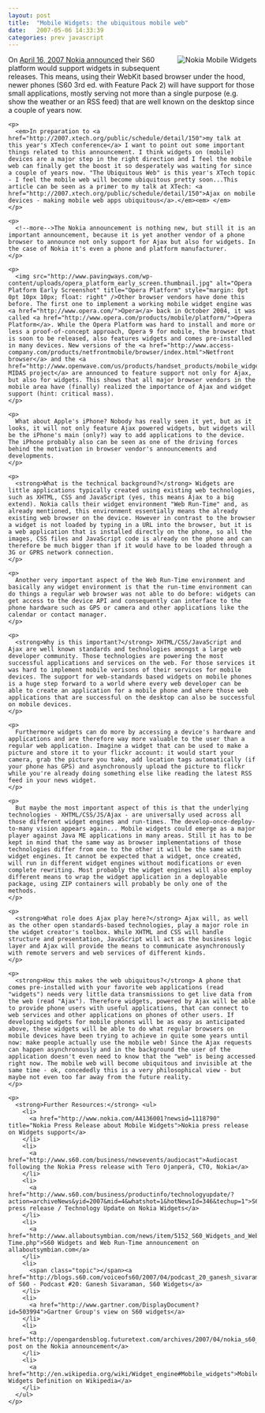 ```yaml
---
layout: post
title:  "Mobile Widgets: the ubiquitous mobile web"
date:   2007-05-06 14:33:39
categories: prev javascript
---
```

<p>
      <img src="http://www.pavingways.com/wp-content/uploads/nokia_widgets.JPG" alt="Nokia Mobile Widgets" title="Nokia Mobile Widgets" style="margin: 0pt 0pt 10px 10px; float: right" />On <a href="http://www.nokia.com/A4136001?newsid=1118790" title="Nokia Press Release about Mobile Widgets"><span>April 16, 2007</span> Nokia announced</a> their S60 platform would support widgets in subsequent releases. This means, using their WebKit based browser under the hood, newer phones (S60 3rd ed. with Feature Pack 2) will have support for those small applications, mostly serving not more than a single purpose (e.g. show the weather or an RSS feed) that are well known on the desktop since a couple of years now.
    </p>
    
    <p>
      <em>In preparation to <a href="http://2007.xtech.org/public/schedule/detail/150">my talk at this year's XTech conference</a> I want to point out some important things related to this announcement. I think widgets on (mobile) devices are a major step in the right direction and I feel the mobile web can finally get the boost it so desperately was waiting for since a couple of years now. "The Ubiquitous Web" is this year's XTech topic - I feel the mobile web will become ubiquitous pretty soon...This article can be seen as a primer to my talk at XTech: <a href="http://2007.xtech.org/public/schedule/detail/150">Ajax on mobile devices - making mobile web apps ubiquitous</a>.</em><em> </em>
    </p>
    
    <p>
      <!--more-->The Nokia announcement is nothing new, but still it is an important announcement, because it is yet another vendor of a phone browser to announce not only support for Ajax but also for widgets. In the case of Nokia it's even a phone and platform manufacturer.
    </p>
    
    <p>
      <img src="http://www.pavingways.com/wp-content/uploads/opera_platform_early_screen.thumbnail.jpg" alt="Opera Platform Early Screenshot" title="Opera Platform" style="margin: 0pt 0pt 10px 10px; float: right" />Other browser vendors have done this before. The first one to implement a working mobile widget engine was <a href="http://www.opera.com/">Opera</a> back in October 2004, it was called <a href="http://www.opera.com/products/mobile/platform/">Opera Platform</a>. While the Opera Platform was hard to install and more or less a proof-of-concept approach, Opera 9 for mobile, the browser that is soon to be released, also features widgets and comes pre-installed in many devices. New versions of the <a href="http://www.access-company.com/products/netfrontmobile/browser/index.html">Netfront browser</a> and the <a href="http://www.openwave.com/us/products/handset_products/mobile_widgets/">OpenWave MIDAS project</a> are announced to feature support not only for Ajax, but also for widgets. This shows that all major browser vendors in the mobile area have (finally) realized the importance of Ajax and widget support (hint: critical mass).
    </p>
    
    <p>
      What about Apple's iPhone? Nobody has really seen it yet, but as it looks, it will not only feature Ajax powered widgets, but widgets will be the iPhone's main (only?) way to add applications to the device. The iPhone probably also can be seen as one of the driving forces behind the motivation in browser vendor's announcements and developments.
    </p>
    
    <p>
      <strong>What is the technical background?</strong> Widgets are little applications typically created using existing web technologies, such as XHTML, CSS and JavaScript (yes, this means Ajax to a big extend). Nokia calls their widget environment "Web Run-Time" and, as already mentioned, this environment essentially means the already existing web browser on the device. However in contrast to the browser a widget is not loaded by typing in a URL into the browser, but it is a web application that is installed directly on the phone, so all the images, CSS files and JavaScript code is already on the phone and can therefore be much bigger than if it would have to be loaded through a 3G or GPRS network connection.
    </p>
    
    <p>
      Another very important aspect of the Web Run-Time environment and basically any widget environment is that the run-time environment can do things a regular web browser was not able to do before: widgets can get access to the device API and consequently can interface to the phone hardware such as GPS or camera and other applications like the calendar or contact manager.
    </p>
    
    <p>
      <strong>Why is this important?</strong> XHTML/CSS/JavaScript and Ajax are well known standards and technologies amongst a large web developer community. Those technologies are powering the most successful applications and services on the web. For those services it was hard to implement mobile verisons of their services for mobile devices. The support for web-standards based widgets on mobile phones is a huge step forward to a world where every web developer can be able to create an application for a mobile phone and where those web applications that are successful on the desktop can also be successful on mobile devices.
    </p>
    
    <p>
      Furthermore widgets can do more by accessing a device's hardware and applications and are therefore way more valuable to the user than a regular web application. Imagine a widget that can be used to make a picture and store it to your flickr account: it would start your camera, grab the picture you take, add location tags automatically (if your phone has GPS) and asynchronously upload the picture to flickr while you're already doing something else like reading the latest RSS feed in your news widget.
    </p>
    
    <p>
      But maybe the most important aspect of this is that the underlying technologies - XHTML/CSS/JS/Ajax - are universally used across all those different widget engines and run-times. The develop-once-deploy-to-many vision appears again... Mobile widgets could emerge as a major player against Java ME applications in many areas. Still it has to be kept in mind that the same way as browser implementations of those technologies differ from one to the other it will be the same with widget engines. It cannot be expected that a widget, once created, will run in different widget engines without modifications or even complete rewriting. Most probably the widget engines will also employ different means to wrap the widget application in a deployable package, using ZIP containers will probably be only one of the methods.
    </p>
    
    <p>
      <strong>What role does Ajax play here?</strong> Ajax will, as well as the other open standards-based technologies, play a major role in the widget creator's toolbox. While XHTML and CSS will handle structure and presentation, JavaScript will act as the business logic layer and Ajax will provide the means to communicate asynchronously with remote servers and web services of different kinds.
    </p>
    
    <p>
      <strong>How this makes the web ubiquitous?</strong> A phone that comes pre-installed with your favorite web applications (read "widgets") needs very little data transmissions to get live data from the web (read "Ajax"). Therefore widgets, powered by Ajax will be able to provide phone users with useful applications, that can connect to web services and other applications on phones of other users. If developing widgets for mobile phones will be as easy as anticipated above, these widgets will be able to do what regular browsers on mobile devices have been trying to achieve in quite some years until now: make people actually use the mobile web! Since the Ajax requests can happen asynchronously and in the background the user of the application doesn't even need to know that the "web" is being accessed right now. The mobile web will become ubiquitous and invisible at the same time - ok, concededly this is a very philosophical view - but maybe not even too far away from the future reality.
    </p>
    
    <p>
      <strong>Further Resources:</strong> <ul>
        <li>
          <a href="http://www.nokia.com/A4136001?newsid=1118790" title="Nokia Press Release about Mobile Widgets">Nokia press release on Widgets support</a>
        </li>
        <li>
          <a href="http://www.s60.com/business/newsevents/audiocast">Audiocast following the Nokia Press release with Tero Ojanperä, CTO, Nokia</a>
        </li>
        <li>
          <a href="http://www.s60.com/business/productinfo/technologyupdate/?action=archiveNews&yid=2007&mid=4&whatshot=1&hotNewsId=346&techup=1">S60.com press release / Technology Update on Nokia Widgets</a>
        </li>
        <li>
          <a href="http://www.allaboutsymbian.com/news/item/5152_S60_Widgets_and_Web_Run-Time.php">S60 Widgets and Web Run-Time announcement on allaboutsymbian.com</a>
        </li>
        <li>
          <span class="topic"></span><a href="http://blogs.s60.com/voiceofs60/2007/04/podcast_20_ganesh_sivaraman_s6.html">Voice of S60 - Podcast #20: Ganesh Sivaraman, S60 Widgets</a>
        </li>
        <li>
          <a href="http://www.gartner.com/DisplayDocument?id=503994">Gartner Group's view on S60 widgets</a>
        </li>
        <li>
          <a href="http://opengardensblog.futuretext.com/archives/2007/04/nokia_s60_widge.html">Ajit's post on the Nokia announcement</a>
        </li>
        <li>
          <a href="http://en.wikipedia.org/wiki/Widget_engine#Mobile_widgets">Mobile Widgets Definition on Wikipedia</a>
        </li>
      </ul>
    </p>